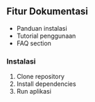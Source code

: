 <!-- @format -->

## Fitur Dokumentasi

- Panduan instalasi
- Tutorial penggunaan
- FAQ section

### Instalasi

1. Clone repository
2. Install dependencies
3. Run aplikasi
